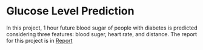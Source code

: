# Glucose Level Prediction
In this project, 1 hour future blood sugar of people with diabetes is predicted considering three features: blood suger, heart rate, and distance. The report for this project is in [Report](Glocus_Pred.pdf)
